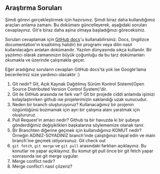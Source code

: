 ## Araştırma Soruları

Şimdi görevi gerçekleştirmek için hazırsınız. Şimdi biraz daha kullandığımız araçları anlama zamanı. Bu dokümanı güncelleyerek, aşağıdaki soruları cevaplayınız. Git'e biraz daha aşina olmaya başladığınızı göreceksiniz. 

Soruları cevaplamak için [GitHub docs](https://docs.github.com/en)'u kullanabilirsiniz. Docs, (ingilizce documentation'ın kısaltılmış halidir) bir programı veya dilin nasıl kullanılacağını anlatan dokümandır. Yazılım dünyasında sıkça kullanılır. Bir yazılımcı olarak zamanınızın büyük çoğunluğu da bu tarz dokümanları okumakla ve üzerinde çalışmakla geçer.

Eğer aradığınız soruların cevapları GitHub docs'ta yok ise Google'lama becerileriniz size yardımcı olacaktır :)

1. Git nedir?
Git, Açık Kaynak Dağıtılmış Sürüm Kontrol Sistemi(Open Source Distributed Version Control System)'dir.
2. Git ile GitHub arasında ne fark var?
Git bir projede ciddi anlamda işimizi kolaylaştırırken github ise projelerimizin saklandığı uzak sunucudur.
3. Neden bir branch oluşturuyoruz? 
Kullanacağımız bir projenin özgünlüğünü bozmamak için ayrı bir çalışma alanı yaratmak için oluştururuz.
4. Pull Request'in amacı nedir?
Github ta bir havuzda ki bir şubeye gönderdiğimiz değişiklikleri başkalarına söylememize olanak tanır.
5. Bir Branchten diğerine geçmek için kullanıdığımız KOMUT nedir? Örneğin ADINIZ-SOYADINIZ branch'inde çalıştığınızı hayal edin ve main branch'ine geçmek istiyorsunuz.
Git check out 
6. `git fetch`, `git merge` ve `git pull` arasındaki farklıarı açıklayınız. Bu konutlar ne yapar açıklayınız.
Bu komut git pull önce bir git fetch yapar sonrasında ise git merge uygular. 
7. Merge conflict nedir?
8. Merge conflict'i nasıl çözeriz?
